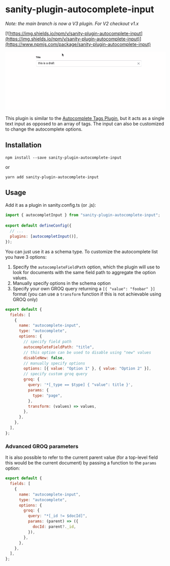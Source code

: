 # sanity-plugin-autocomplete-input
*Note: the main branch is now a V3 plugin. For V2 checkout v1.x*

[![https://img.shields.io/npm/v/sanity-plugin-autocomplete-input](https://img.shields.io/npm/v/sanity-plugin-autocomplete-input)](https://www.npmjs.com/package/sanity-plugin-autocomplete-input)

![example](https://raw.githubusercontent.com/LiamMartens/sanity-plugin-autocomplete-input/main/docs/img/example.gif)

This plugin is similar to the [Autocomplete Tags Plugin](https://www.sanity.io/plugins/autocomplete-tags), but it acts as a single text input as opposed to an array of tags. The input can also be customized to change the autocomplete options.

## Installation

```
npm install --save sanity-plugin-autocomplete-input
```

or

```
yarn add sanity-plugin-autocomplete-input
```

## Usage

Add it as a plugin in sanity.config.ts (or .js):

```js
import { autocompletInput } from "sanity-plugin-autocomplete-input";

export default defineConfig({
  // ...
  plugins: [autocompletInput()],
});
```

You can just use it as a schema type. To customize the autocomplete list you have 3 options:

1. Specify the `autocompleteFieldPath` option, which the plugin will use to look for documents with the same field path to aggregate the option values.
2. Manually specify options in the schema option
3. Specify your own GROQ query returning a `[{ "value": "foobar" }]` format (you can use a `transform` function if this is not achievable using GROQ only)

```javascript
export default {
  fields: [
    {
      name: "autocomplete-input",
      type: "autocomplete",
      options: {
        // specify field path
        autocompleteFieldPath: "title",
        // this option can be used to disable using "new" values
        disableNew: false,
        // manually specify options
        options: [{ value: "Option 1" }, { value: "Option 2" }],
        // specify custom groq query
        groq: {
          query: '*[_type == $type] { "value": title }',
          params: {
            type: "page",
          },
          transform: (values) => values,
        },
      },
    },
  ],
};
```

### Advanced GROQ parameters

It is also possible to refer to the current parent value (for a top-level field this would be the current document) by passing a function to the `params` option:

```javascript
export default {
  fields: [
    {
      name: "autocomplete-input",
      type: "autocomplete",
      options: {
        groq: {
          query: "*[_id != $docId]",
          params: (parent) => ({
            docId: parent?._id,
          }),
        },
      },
    },
  ],
};
```
